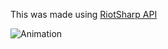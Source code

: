 This was made using [RiotSharp API](https://github.com/BenFradet/RiotSharp)


![Animation](https://user-images.githubusercontent.com/92890425/167468844-97b635ea-f151-47e0-af2e-f5c1910c8046.gif)
